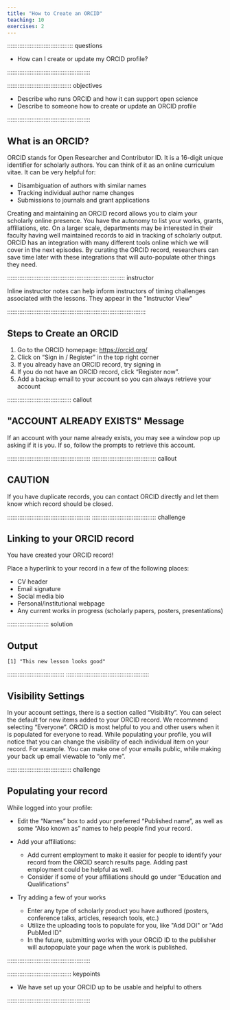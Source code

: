```yaml
---
title: "How to Create an ORCID"
teaching: 10
exercises: 2
---
```


:::::::::::::::::::::::::::::::::::::: questions 

- How can I create or update my ORCID profile?

::::::::::::::::::::::::::::::::::::::::::::::::

::::::::::::::::::::::::::::::::::::: objectives

- Describe who runs ORCID and how it can support open science
- Describe to someone how to create or update an ORCID profile

::::::::::::::::::::::::::::::::::::::::::::::::

## What is an ORCID?

ORCID stands for Open Researcher and Contributor ID. It is a 16-digit unique identifier for scholarly authors. You can think of it as an online curriculum vitae. 
It can be very helpful for: 

* Disambiguation of authors with similar names
* Tracking individual author name changes
* Submissions to journals and grant applications

Creating and maintaining an ORCID record allows you to claim your scholarly online presence. You have the autonomy to list your works, grants, affiliations, etc. On a larger scale, departments may be interested in their faculty having well maintained records to aid in tracking of scholarly output. ORCID has an integration with many different tools online which we will cover in the next episodes. By curating the ORCID record, researchers can save time later with these integrations that will auto-populate other things they need.  


:::::::::::::::::::::::::::::::::::::::::::::::::::::::::::::::::::: instructor

Inline instructor notes can help inform instructors of timing challenges
associated with the lessons. They appear in the "Instructor View"

::::::::::::::::::::::::::::::::::::::::::::::::::::::::::::::::::::::::::::::::

## Steps to Create an ORCID

1. Go to the ORCID homepage: https://orcid.org/ 
2. Click on “Sign in / Register” in the top right corner
3. If you already have an ORCID record, try signing in
4. If you do not have an ORCID record, click “Register now”. 
5. Add a backup email to your account so you can always retrieve your account




::::::::::::::::::::::::::::::::::::: callout

## "ACCOUNT ALREADY EXISTS" Message

If an account with your name already exists, you may see a window pop up asking if it is you. If so, follow the prompts to retrieve this account. 

::::::::::::::::::::::::::::::::::::::::::::::::
::::::::::::::::::::::::::::::::::::: callout

## CAUTION

If you have duplicate records, you can contact ORCID directly and let them know which record should be closed.  

::::::::::::::::::::::::::::::::::::::::::::::::
::::::::::::::::::::::::::::::::::::: challenge 

## Linking to your ORCID record

You have created your ORCID record!

Place a hyperlink to your record in a few of the following places:

* CV header
* Email signature
* Social media bio
* Personal/institutional webpage
* Any current works in progress (scholarly papers, posters, presentations)


:::::::::::::::::::::::: solution 

## Output
 
```output
[1] "This new lesson looks good"
```

:::::::::::::::::::::::::::::::::
::::::::::::::::::::::::::::::::::::::::::::::::

## Visibility Settings


In your account settings, there is a section called “Visibility”. You can select the default for new items added to your ORCID record. 
We recommend selecting “Everyone”. ORCID is most helpful to you and other users when it is populated for everyone to read. 
While populating your profile, you will notice that you can change the visibility of each individual item on your record. For example. You can make one of your emails public, while making your back up email viewable to “only me”. 


::::::::::::::::::::::::::::::::::::: challenge

## Populating your record

While logged into your profile: 

* Edit the “Names” box to add your preferred “Published name”, as well as some “Also known as” names to help people find your record. 
* Add your affiliations:

   * Add current employment to make it easier for people to identify your record from the ORCID search results page. Adding past employment could be helpful as well.
   * Consider if some of your affiliations should go under “Education and Qualifications”
* Try adding a few of your works

   * Enter any type of scholarly product you have authored (posters, conference talks, articles, research tools, etc.)
   * Utilize the uploading tools to populate for you, like "Add DOI" or "Add PubMed ID"
   * In the future, submitting works with your ORCiD ID to the publisher will autopopulate your page when the work is published.


::::::::::::::::::::::::::::::::::::::::::::::::

::::::::::::::::::::::::::::::::::::: keypoints 

- We have set up your ORCID up to be usable and helpful to others 

::::::::::::::::::::::::::::::::::::::::::::::::

[r-markdown]: https://rmarkdown.rstudio.com/

